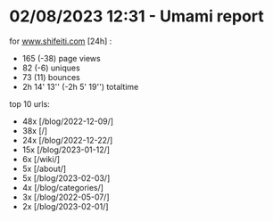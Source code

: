 # 02/08/2023 12:31 - Umami report
for www.shifeiti.com [24h] :

 - 165 (-38) page views
 - 82 (-6) uniques
 - 73 (11) bounces
 - 2h 14' 13'' (-2h 5' 19'') totaltime


top 10 urls:
 - 48x [/blog/2022-12-09/]
 - 38x [/]
 - 24x [/blog/2022-12-22/]
 - 15x [/blog/2023-01-12/]
 - 6x [/wiki/]
 - 5x [/about/]
 - 5x [/blog/2023-02-03/]
 - 4x [/blog/categories/]
 - 3x [/blog/2022-05-07/]
 - 2x [/blog/2023-02-01/]



